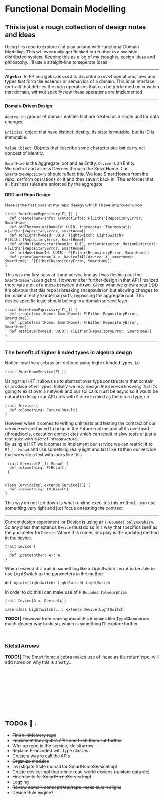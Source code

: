 # Functional Domain Modelling

## This is just a rough collection of design notes and ideas


Using this repo to explore and play around with Functional Domain Modeling.
This will eventually get fleshed out further in a scalable distributed system.  Keeping this as a log of my 
thoughts, design ideas and philosophy.  I'll use a straight-line to seperate ideas

***

<b>Algebra</b>:
In FP an algebra is used to describe a set of operations, laws and types that form the essence
or semantics of a domain.  This is an interface (or trait) that defines the 
main operations that can be performed on or within that domain, without specify *how* these operations
are implemented

***
<b>Domain-Driven Design</b>:
<br>    
`Aggregate`: groups of domain entities that are treated as a single unit for data changes. <br><br>
`Entities`: object that have distinct identity. Its state is mutable, but its ID is immutable. <br><br>
`Value Object`: Objects that describe some characteristic but carry not concept of identity. <br><br>
`SmartHome` is the Aggregate root and an Entity.  `Device` is an Entity.  
We control and access Devices through the SmartHome. Our `SmartHomeRepository` should reflect this. We load
SmartHomes from the repo, perform operations on it and then save it back in. This enforces that all business rules are
enforced by the aggregate
<br>
<br>
<b>DDD and Repo Design</b>:<br><br>
Here is the first pass at my repo design which I have improved upon.  
```
trait SmartHomeRepository[F[_]] {
  def create(ownerInfo: ContactInfo): F[Either[RepositoryError, SmartHome]]
  def addThermostat(homeId: UUID, thermostat: Thermostat): F[Either[RepositoryError, SmartHome]]
  def addLight(homeId: UUID, lightSwitch: LightSwitch): F[Either[RepositoryError, SmartHome]]
  def addMotionDetector(homeId: UUID, motionDetector: MotionDetector): F[Either[RepositoryError, SmartHome]]
  def getHome(homeId: UUID): F[Either[RepositoryError, SmartHome]]
  def updateSmartHome[A <: Device[A]](device: A, smartHome: SmartHome): F[Either[RepositoryError, SmartHome]]
}
```
This was my first pass at it and served fine as I was fleshing out the  `SmartHomeService` algebra. However after further design
in that API I realized there was a bit of a mess between the two. Given what we know about DDD it's obvious that this repo is
breaking encapsulation but allowing changes to be made directly to internal parts, bypassing the aggregate root. This device
specific logic should belong in a domain service layer. 
```
trait SmartHomeRepository[F[_]] {
  def create(smartHome: SmartHome): F[Either[RepositoryError, SmartHome]]
  def update(smartHome: SmartHome): F[Either[RepositoryError, SmartHome]]
  def retrieve(homeId: UUID): F[Either[RepositoryError, SmartHome]]
}
```

***
### The benefit of higher kinded types in algebra design

Notice how the algebras are defined using higher-kinded types, i.e
```
trait SmartHomeService[F[_]]
```
Using this HKT it allows us to abstract over type constructors that contain or produce other types.  Initially we may design
the service knowing that it's going to exist over a network and our api calls must be async so it would be natural to design our API calls
with `Future` in mind as the return type, i.e
```
trait Service {
  def doSomething: Future[Result]
}
```
However when it comes to writing unit tests and testing the contract of our service we are forced to bring in the Future runtime and all its overhead (threadpools, execution context etc) 
which can result in slow tests or just a test suite with a lot of infrastructure. <br>
By using a HKT we it comes to implement our service we can restrict it to `F[_]: Monad` and use something really  light and fast like `IO` then our 
service that we write a test with looks like this
```
 trait Service[F[_]: Monad] {
  def doSomething: F[Result]
 }


class ServiceImpl extends Service[IO] {
  def doSomething: IO[Result]
}
```
This way im not tied down to what runtime executes this method. I can use something very light and just focus on testing the contract



***
Current design experiment for Device is using an `F-Bounded polymorphism`. So any class that extends
`Device` must do so in a way that specifics itself as the parameter for `Device`.  Where this comes into play
is the update() method in the device. 

```
trait Device {
  ...
  def update(other: A): A
}
```

When I extend this trait in something like a LightSwitch I want to be able to use LightSwitch as the parameters
in the method
```
def update(lightSwitch: LightSwitch) LightSwitch
```
In order to do this I can make use of `F-Bounded Polymorphism`
```
trait Device[A <: Device[A]] 

case class LightSwitch(...) extends Device[LightSwitch]
```

<b>TODO!🧠 </b>However from reading about this it seems like TypeClasses are much cleaner way to do so, which is something I'll explore further

<br>

### Kleisli Arrows
<b>TODO!🧠 </b> The SmartHome algebra makes use of these as the return type,  will add notes on why this is shortly..



<br>
<br>
<br>
<br>
<br>
<br>
<br>
<br>


## <b>TODOs 🧠</b> :
  - ~~Finish InMemory repo~~
  - ~~Implement the algebra APIs and flesh them out further~~
  - ~~Wire up repo to the service, kleisli arrow~~
  - Replace F-bounded with type classes
  - Create a way to call the APIs
  - ~~Organize modules~~
  - Investigate State monad for SmartHomeServiceImpl
  - Create device impl that mimic read-world devices (random data etc)
  - ~~Finish tests for SmartHomeServiceImpl~~
  - Logging
  - ~~Review domain concepts/api/repo, make sure it aligns~~
  - Device Rule engine? 